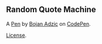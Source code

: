 Random Quote Machine
--------------------


A [Pen](https://codepen.io/bojan2111/pen/qBNzOYN) by [Bojan Adzic](https://codepen.io/bojan2111) on [CodePen](https://codepen.io).

[License](https://codepen.io/bojan2111/pen/qBNzOYN/license).